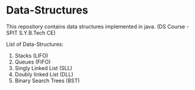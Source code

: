 # Data-Structures
This repository contains data structures implemented in java. (DS Course - SPIT S.Y.B.Tech CE)

List of Data-Structures:
1. Stacks (LIFO)
2. Queues (FIFO)
3. Singly Linked List (SLL)
4. Doubly linked List (DLL)
4. Binary Search Trees (BST)